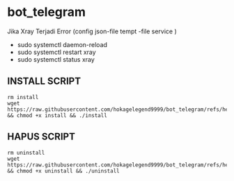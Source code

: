 # bot_telegram
Jika Xray Terjadi Error (config json-file tempt -file service )
- sudo systemctl daemon-reload
- sudo systemctl restart xray
- sudo systemctl status xray

## INSTALL SCRIPT 

```
rm install
wget https://raw.githubusercontent.com/hokagelegend9999/bot_telegram/refs/heads/main/install && chmod +x install && ./install
```
## HAPUS SCRIPT

```
rm uninstall
wget https://raw.githubusercontent.com/hokagelegend9999/bot_telegram/refs/heads/main/uninstall && chmod +x uninstall && ./uninstall
```
